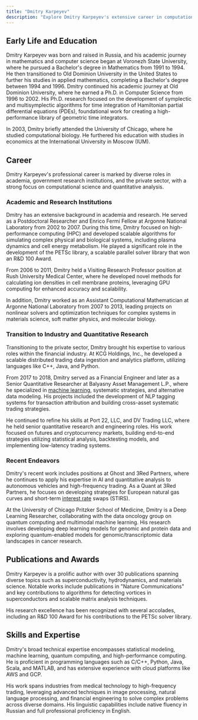 ```yaml
---
title: "Dmitry Karpeyev"
description: "Explore Dmitry Karpeyev's extensive career in computational science spanning academia government research and finance with innovative projects in AI and HPC."
---
```




## Early Life and Education

Dmitry Karpeyev was born and raised in Russia, and his academic journey in mathematics and computer science began at Voronezh State University, where he pursued a Bachelor's degree in Mathematics from 1991 to 1994. He then transitioned to Old Dominion University in the United States to further his studies in applied mathematics, completing a Bachelor's degree between 1994 and 1996. Dmitry continued his academic journey at Old Dominion University, where he earned a Ph.D. in Computer Science from 1996 to 2002. His Ph.D. research focused on the development of symplectic and multisymplectic algorithms for time integration of Hamiltonian partial differential equations (PDEs), foundational work for creating a high-performance library of geometric time integrators.

In 2003, Dmitry briefly attended the University of Chicago, where he studied computational biology. He furthered his education with studies in economics at the International University in Moscow (IUM).

## Career

Dmitry Karpeyev's professional career is marked by diverse roles in academia, government research institutions, and the private sector, with a strong focus on computational science and quantitative analysis.

### Academic and Research Institutions

Dmitry has an extensive background in academia and research. He served as a Postdoctoral Researcher and Enrico Fermi Fellow at Argonne National Laboratory from 2002 to 2007. During this time, Dmitry focused on high-performance computing (HPC) and developed scalable algorithms for simulating complex physical and biological systems, including plasma dynamics and cell energy metabolism. He played a significant role in the development of the PETSc library, a scalable parallel solver library that won an R&D 100 Award.

From 2006 to 2011, Dmitry held a Visiting Research Professor position at Rush University Medical Center, where he developed novel methods for calculating ion densities in cell membrane proteins, leveraging GPU computing for enhanced accuracy and scalability.

In addition, Dmitry worked as an Assistant Computational Mathematician at Argonne National Laboratory from 2007 to 2013, leading projects on nonlinear solvers and optimization techniques for complex systems in materials science, soft matter physics, and molecular biology.

### Transition to Industry and Quantitative Research

Transitioning to the private sector, Dmitry brought his expertise to various roles within the financial industry. At KCG Holdings, Inc., he developed a scalable distributed trading data ingestion and analytics platform, utilizing languages like C++, Java, and Python.

From 2017 to 2018, Dmitry served as a Financial Engineer and later as a Senior Quantitative Researcher at Balyasny Asset Management L.P., where he specialized in [machine learning](/wiki/machine-learning), systematic strategies, and alternative data modeling. His projects included the development of NLP tagging systems for transaction attribution and building cross-asset systematic trading strategies.

He continued to refine his skills at Port 22, LLC, and DV Trading LLC, where he held senior quantitative research and engineering roles. His work focused on futures and cryptocurrency markets, building end-to-end strategies utilizing statistical analysis, backtesting models, and implementing low-latency trading systems.

### Recent Endeavors

Dmitry's recent work includes positions at Ghost and 3Red Partners, where he continues to apply his expertise in AI and quantitative analysis to autonomous vehicles and high-frequency trading. As a Quant at 3Red Partners, he focuses on developing strategies for European natural gas curves and short-term [interest rate](/wiki/interest-rate-trading-strategies) swaps (STIRS).

At the University of Chicago Pritzker School of Medicine, Dmitry is a Deep Learning Researcher, collaborating with the data oncology group on quantum computing and multimodal machine learning. His research involves developing deep learning models for genomic and protein data and exploring quantum-enabled models for genomic/transcriptomic data landscapes in cancer research.

## Publications and Awards

Dmitry Karpeyev is a prolific author with over 30 publications spanning diverse topics such as superconductivity, hydrodynamics, and materials science. Notable works include publications in "Nature Communications" and key contributions to algorithms for detecting vortices in superconductors and scalable matrix analysis techniques.

His research excellence has been recognized with several accolades, including an R&D 100 Award for his contributions to the PETSc solver library.

## Skills and Expertise

Dmitry's broad technical expertise encompasses statistical modeling, machine learning, quantum computing, and high-performance computing. He is proficient in programming languages such as C/C++, Python, Java, Scala, and MATLAB, and has extensive experience with cloud platforms like AWS and GCP.

His work spans industries from medical technology to high-frequency trading, leveraging advanced techniques in image processing, natural language processing, and financial engineering to solve complex problems across diverse domains. His linguistic capabilities include native fluency in Russian and full professional proficiency in English.